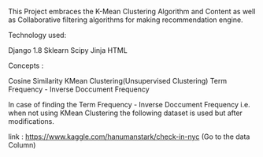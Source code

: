 This Project embraces the K-Mean Clustering Algorithm and Content
 as well as Collaborative filtering algorithms 
for making recommendation engine.

Technology used:

Django 1.8
Sklearn
Scipy
Jinja
HTML

Concepts :

Cosine Similarity
KMean Clustering(Unsupervised Clustering)
Term Frequency - Inverse Doccument Frequency

In case of finding the Term Frequency - Inverse Doccument Frequency i.e. when not using KMean Clustering
the following dataset is used but after modifications.

link : https://www.kaggle.com/hanumanstark/check-in-nyc
(Go to the data Column)



